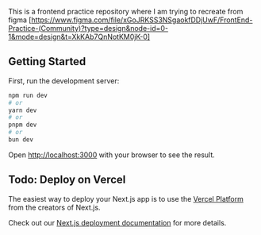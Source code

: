 This is a frontend practice repository where I am trying to recreate from figma
[https://www.figma.com/file/xGoJRKSS3NSgaokfDDjUwF/FrontEnd-Practice-(Community)?type=design&node-id=0-1&mode=design&t=XkKAb7QnNotKM0jK-0]

## Getting Started

First, run the development server:

```bash
npm run dev
# or
yarn dev
# or
pnpm dev
# or
bun dev
```

Open [http://localhost:3000](http://localhost:3000) with your browser to see the result.

## Todo: Deploy on Vercel

The easiest way to deploy your Next.js app is to use the [Vercel Platform](https://vercel.com/new?utm_medium=default-template&filter=next.js&utm_source=create-next-app&utm_campaign=create-next-app-readme) from the creators of Next.js.

Check out our [Next.js deployment documentation](https://nextjs.org/docs/deployment) for more details.
